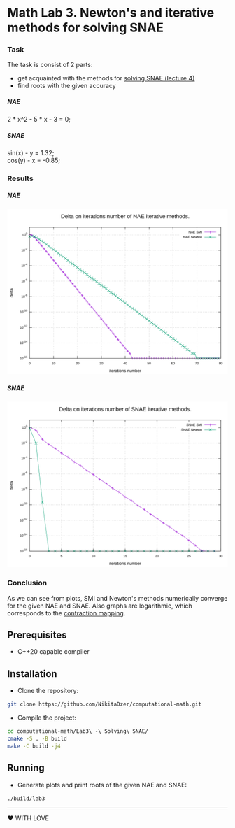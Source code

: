 # Math Lab 3. Newton's and iterative methods for solving SNAE
### Task
The task is consist of 2 parts:
* get acquainted with the methods for [solving SNAE (lecture 4)](http://books.mipt.ru/book/301568/vychislitelnaja-matematika-kurs-lektsij.pdf?h=)
* find roots with the given accuracy 

##### NAE
2 * x^2 - 5 * x - 3 = 0;

##### SNAE
sin(x) - y = 1.32; <br>
cos(y) - x = -0.85;

### Results
##### NAE
![Plot for nae's iterative methods.](./assets/NAE.svg)

##### SNAE
![Plot for snae's iterative methods.](./assets/SNAE.svg)

### Conclusion
As we can see from plots, SMI and Newton's methods numerically converge for the given NAE and SNAE. Also graphs are logarithmic, which corresponds to the [contraction mapping](https://en.wikipedia.org/wiki/Contraction_mapping).

## Prerequisites
- C++20 capable compiler

## Installation
- Clone the repository:
```sh
git clone https://github.com/NikitaDzer/computational-math.git
```
- Compile the project:
```sh
cd computational-math/Lab3\ -\ Solving\ SNAE/
cmake -S . -B build
make -C build -j4
```

## Running
- Generate plots and print roots of the given NAE and SNAE:
```sh
./build/lab3
```
---
♥ WITH LOVE
